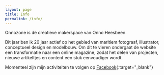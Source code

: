 ```yaml
---
layout: page
title: Info
permalink: /info/
---
```


Onnozone is de creatieve makerspace van Onno Heesbeen.

Dit jaar ben ik 20 jaar actief op het gebied van maritiem fotograaf, illustrator, conceptueel design en modelbouw. Om dit te vieren ondergaat de website een transformatie naar een online magazine, zodat het delen van projecten, nieuwe artikeltjes en content een stuk eenvoudiger wordt. 

Momenteel zijn mijn activiteiten te volgen op [Facebook](https://www.facebook.com/onno.heesbeen){:target="_blank"}

